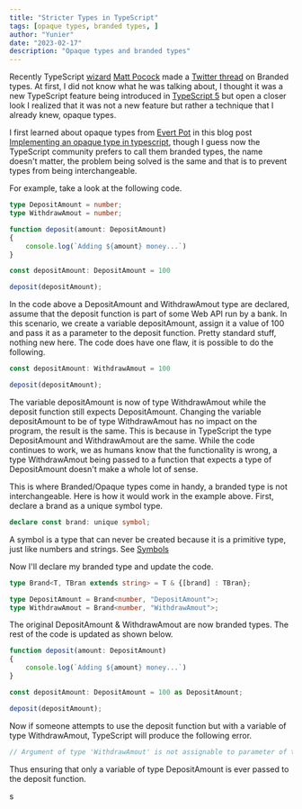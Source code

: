 ```yaml
---
title: "Stricter Types in TypeScript"
tags: [opaque types, branded types, ]
author: "Yunier"
date: "2023-02-17"
description: "Opaque types and branded types"
---
```


Recently TypeScript [wizard](https://www.totaltypescript.com/) [Matt Pocock](https://twitter.com/mattpocockuk) made a [Twitter thread](https://twitter.com/mattpocockuk/status/1625173884885401600) on Branded types. At first, I did not know what he was talking about, I thought it was a new TypeScript feature being introduced in [TypeScript 5](https://devblogs.microsoft.com/typescript/announcing-typescript-5-0-beta/) but open a closer look I realized that it was not a new feature but rather a technique that I already knew, opaque types. 

I first learned about opaque types from [Evert Pot](https://evertpot.com/opaque-ts-types/) in this blog post [Implementing an opaque type in typescript](https://evertpot.com/opaque-ts-types/), though I guess now the TypeScript community prefers to call them branded types, the name doesn't matter, the problem being solved is the same and that is to prevent types from being interchangeable.

For example, take a look at the following code.

```TypeScript
type DepositAmount = number;
type WithdrawAmout = number;

function deposit(amount: DepositAmount)
{
    console.log(`Adding ${amount} money...`)   
}

const depositAmount: DepositAmount = 100

deposit(depositAmount);
```

In the code above a DepositAmount and WithdrawAmout type are declared, assume that the deposit function is part of some Web API run by a bank. In this scenario, we create a variable depositAmount, assign it a value of 100 and pass it as a parameter to the deposit function. Pretty standard stuff, nothing new here. The code does have one flaw, it is possible to do the following.

```TypeScript
const depositAmount: WithdrawAmout = 100

deposit(depositAmount);
```

The variable depositAmount is now of type WithdrawAmout while the deposit function still expects DepositAmount. Changing the variable depositAmount to be of type WithdrawAmout has no impact on the program, the result is the same. This is because in TypeScript the type DepositAmount and WithdrawAmout are the same. While the code continues to work, we as humans know that the functionality is wrong, a type WithdrawAmout being passed to a function that expects a type of DepositAmount doesn't make a whole lot of sense.

This is where Branded/Opaque types come in handy, a branded type is not interchangeable. Here is how it would work in the example above. First, declare a brand as a unique symbol type.

```TypeScript
declare const brand: unique symbol; 
```

A symbol is a type that can never be created because it is a primitive type, just like numbers and strings. See [Symbols](https://www.typescriptlang.org/docs/handbook/symbols.html)

Now I'll declare my branded type and update the code.

```TypeScript
type Brand<T, TBran extends string> = T & {[brand] : TBran};

type DepositAmount = Brand<number, "DepositAmount">;
type WithdrawAmout = Brand<number, "WithdrawAmout">;
```

The original DepositAmount & WithdrawAmout are now branded types. The rest of the code is updated as shown below.

```TypeScript
function deposit(amount: DepositAmount)
{
    console.log(`Adding ${amount} money...`)   
}

const depositAmount: DepositAmount = 100 as DepositAmount;

deposit(depositAmount);
```

Now if someone attempts to use the deposit function but with a variable of type WithdrawAmout, TypeScript will produce the following error.

```TypeScript 
// Argument of type 'WithdrawAmout' is not assignable to parameter of type 'DepositAmount'.
```

Thus ensuring that only a variable of type DepositAmount is ever passed to the deposit function.

s
